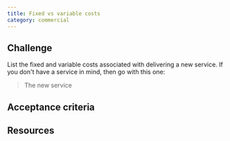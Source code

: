 ```yaml
---
title: Fixed vs variable costs
category: commercial
---
```

## Challenge

List the fixed and variable costs associated with delivering a new service. If you don't have a service in mind, then go with this one:

> The new service 

## Acceptance criteria


## Resources